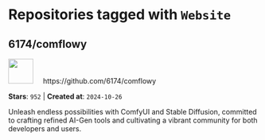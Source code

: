 # Repositories tagged with `Website`


## 6174/comflowy


<a href='https://github.com/6174/comflowy'>
<img src="https://avatars.githubusercontent.com/u/3872872?v=4" width="50" height="50"></a> &nbsp; &nbsp; https://github.com/6174/comflowy

**Stars**: `952` | **Created at**: `2024-10-26`


Unleash endless possibilities with ComfyUI and Stable Diffusion, committed to crafting refined AI-Gen tools and cultivating a vibrant community for both developers and users. 
